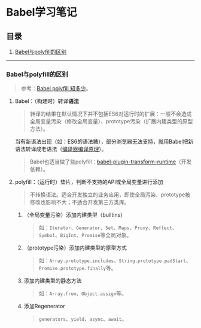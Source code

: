 # Babel学习笔记

## 目录
1. [Babel与polyfill的区别](#babel与polyfill的区别)

---
### Babel与polyfill的区别
>参考：[Babel polyfill 知多少](https://zhuanlan.zhihu.com/p/29058936)。

1. Babel：（构建时）转译**语法**

    >转译的结果在默认情况下并不包括ES6对运行时的扩展：一般不会造成全局变量污染（修改全局变量）、prototype污染（扩展内建类型的原型方法）。

    当有新语法出现（如：ES6的语法糖），部分浏览器无法支持，就用Babel把新语法转译成老语法（[编译器编译原理](https://github.com/realgeoffrey/knowledge/blob/master/网站前端/程序员的自我修养/README.md#编译器编译原理)）。

    >Babel也适当做了些polyfill：[babel-plugin-transform-runtime](https://github.com/babel/babel/tree/master/packages/babel-plugin-transform-runtime)（开发依赖）。
2. polyfill：（运行时）垫片，判断不支持的API或全局变量进行添加

    >不转换语法。适合开发独立的业务应用，即使全局污染、prototype被修改也影响不大；不适合开发第三方类库。

    1. （全局变量污染）添加内建类型（builtins）

        >如：`Iterator`、`Generator`、`Set`、`Maps`、`Proxy`、`Reflect`、`Symbol`、`BigInt`、`Promise`等全局对象。
    2. （prototype污染）添加内建类型的原型方式

        >如：`Array.prototype.includes`、`String.prototype.padStart`、`Promise.prototype.finally`等。
    3. 添加内建类型的静态方法

        >如：`Array.from`、`Object.assign`等。
    4. 添加Regenerator

        >`generators`、`yield`、`async`、`await`。
